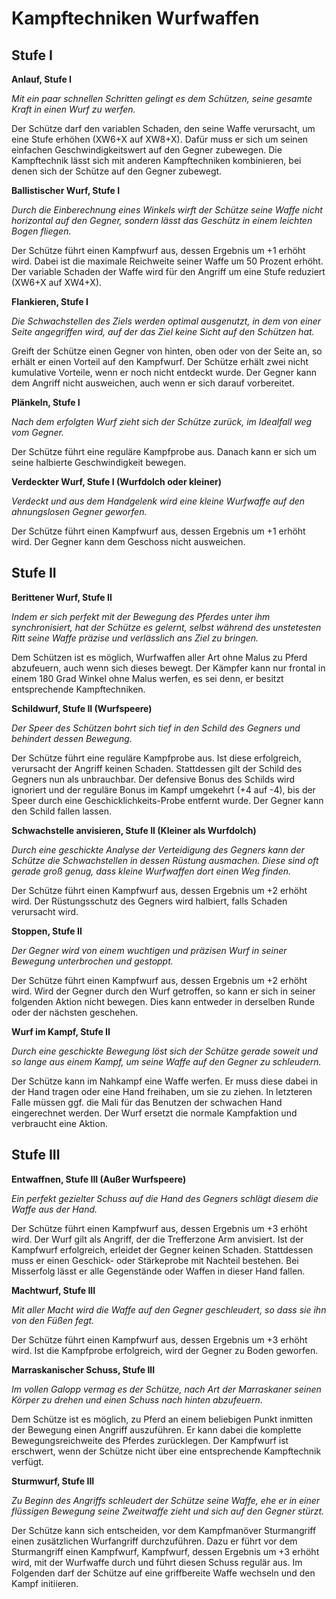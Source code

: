# Kampftechniken Wurfwaffen
## Stufe I
 
 
**Anlauf, Stufe I**
 
_Mit ein paar schnellen Schritten gelingt es dem Schützen, seine gesamte Kraft in einen Wurf zu werfen._
 
Der Schütze darf den variablen Schaden, den seine Waffe verursacht, um eine Stufe erhöhen (XW6+X auf XW8+X). Dafür muss er sich um seinen einfachen Geschwindigkeitswert auf den Gegner zubewegen. Die Kampftechnik lässt sich mit anderen Kampftechniken kombinieren, bei denen sich der Schütze auf den Gegner zubewegt.
 
 
**Ballistischer Wurf, Stufe I**
 
_Durch die Einberechnung eines Winkels wirft der Schütze seine Waffe nicht horizontal auf den Gegner, sondern lässt das Geschütz in einem leichten Bogen fliegen._
 
Der Schütze führt einen Kampfwurf aus, dessen Ergebnis um +1 erhöht wird. Dabei ist die maximale Reichweite seiner Waffe um 50 Prozent erhöht. Der variable Schaden der Waffe wird für den Angriff um eine Stufe reduziert (XW6+X auf XW4+X).
 
 
**Flankieren, Stufe I**
 
_Die Schwachstellen des Ziels werden optimal ausgenutzt, in dem von einer Seite angegriffen wird, auf der das Ziel keine Sicht auf den Schützen hat._
 
Greift der Schütze einen Gegner von hinten, oben oder von der Seite an, so erhält er einen Vorteil auf den Kampfwurf. Der Schütze erhält zwei nicht kumulative Vorteile, wenn er noch nicht entdeckt wurde. Der Gegner kann dem Angriff nicht ausweichen, auch wenn er sich darauf vorbereitet.
 
 
**Plänkeln, Stufe I**
 
_Nach dem erfolgten Wurf zieht sich der Schütze zurück, im Idealfall weg vom Gegner._
 
Der Schütze führt eine reguläre Kampfprobe aus. Danach kann er sich um seine halbierte Geschwindigkeit bewegen.
 
 
**Verdeckter Wurf, Stufe I (Wurfdolch oder kleiner)**
 
_Verdeckt und aus dem Handgelenk wird eine kleine Wurfwaffe auf den ahnungslosen Gegner geworfen._
 
Der Schütze führt einen Kampfwurf aus, dessen Ergebnis um +1 erhöht wird. Der Gegner kann dem Geschoss nicht ausweichen.
 
 
## Stufe II
 
 
**Berittener Wurf, Stufe II**
 
_Indem er sich perfekt mit der Bewegung des Pferdes unter ihm synchronisiert, hat der Schütze es gelernt, selbst während des unstetesten Ritt seine Waffe präzise und verlässlich ans Ziel zu bringen._
 
Dem Schützen ist es möglich, Wurfwaffen aller Art ohne Malus zu Pferd abzufeuern, auch wenn sich dieses bewegt. Der Kämpfer kann nur frontal in einem 180 Grad Winkel ohne Malus werfen, es sei denn, er besitzt entsprechende Kampftechniken.
 
 
**Schildwurf, Stufe II (Wurfspeere)**
 
_Der Speer des Schützen bohrt sich tief in den Schild des Gegners und behindert dessen Bewegung._
 
Der Schütze führt eine reguläre Kampfprobe aus. Ist diese erfolgreich, verursacht der Angriff keinen Schaden. Stattdessen gilt der Schild des Gegners nun als unbrauchbar. Der defensive Bonus des Schilds wird ignoriert und der reguläre Bonus im Kampf umgekehrt (+4 auf -4), bis der Speer durch eine Geschicklichkeits-Probe entfernt wurde. Der Gegner kann den Schild fallen lassen.
 
 
**Schwachstelle anvisieren, Stufe II (Kleiner als Wurfdolch)**
 
_Durch eine geschickte Analyse der Verteidigung des Gegners kann der Schütze die Schwachstellen in dessen Rüstung ausmachen. Diese sind oft gerade groß genug, dass kleine Wurfwaffen dort einen Weg finden._
 
Der Schütze führt einen Kampfwurf aus, dessen Ergebnis um +2 erhöht wird. Der Rüstungsschutz des Gegners wird halbiert, falls Schaden verursacht wird.
 
 
**Stoppen, Stufe II**
 
_Der Gegner wird von einem wuchtigen und präzisen Wurf in seiner Bewegung unterbrochen und gestoppt._
 
Der Schütze führt einen Kampfwurf aus, dessen Ergebnis um +2 erhöht wird. Wird der Gegner durch den Wurf getroffen, so kann er sich in seiner folgenden Aktion nicht bewegen. Dies kann entweder in derselben Runde oder der nächsten geschehen.
 
 
**Wurf im Kampf, Stufe II**
 
_Durch eine geschickte Bewegung löst sich der Schütze gerade soweit und so lange aus einem Kampf, um seine Waffe auf den Gegner zu schleudern._
 
Der Schütze kann im Nahkampf eine Waffe werfen. Er muss diese dabei in der Hand tragen oder eine Hand freihaben, um sie zu ziehen. In letzteren Falle müssen ggf. die Mali für das Benutzen der schwachen Hand eingerechnet werden. Der Wurf ersetzt die normale Kampfaktion und verbraucht eine Aktion.
 
 
## Stufe III
 
 
**Entwaffnen, Stufe III (Außer Wurfspeere)**
 
_Ein perfekt gezielter Schuss auf die Hand des Gegners schlägt diesem die Waffe aus der Hand._
 
Der Schütze führt einen Kampfwurf aus, dessen Ergebnis um +3 erhöht wird. Der Wurf gilt als Angriff, der die Trefferzone Arm anvisiert. Ist der Kampfwurf erfolgreich, erleidet der Gegner keinen Schaden. Stattdessen muss er einen Geschick- oder Stärkeprobe mit Nachteil bestehen. Bei Misserfolg lässt er alle Gegenstände oder Waffen in dieser Hand fallen.
 
 
**Machtwurf, Stufe III**
 
_Mit aller Macht wird die Waffe auf den Gegner geschleudert, so dass sie ihn von den Füßen fegt._
 
Der Schütze führt einen Kampfwurf aus, dessen Ergebnis um +3 erhöht wird. Ist die Kampfprobe erfolgreich, wird der Gegner zu Boden geworfen.
 
 
**Marraskanischer Schuss, Stufe III**
 
_Im vollen Galopp vermag es der Schütze, nach Art der Marraskaner seinen Körper zu drehen und einen Schuss nach hinten abzufeuern._
 
Dem Schütze ist es möglich, zu Pferd an einem beliebigen Punkt inmitten der Bewegung einen Angriff auszuführen. Er kann dabei die komplette Bewegungsreichweite des Pferdes zurücklegen. Der Kampfwurf ist erschwert, wenn der Schütze nicht über eine entsprechende Kampftechnik verfügt.
 
 
**Sturmwurf, Stufe III**
 
_Zu Beginn des Angriffs schleudert der Schütze seine Waffe, ehe er in einer flüssigen Bewegung seine Zweitwaffe zieht und sich auf den Gegner stürzt._
 
Der Schütze kann sich entscheiden, vor dem Kampfmanöver Sturmangriff einen zusätzlichen Wurfangriff durchzuführen. Dazu er führt vor dem Sturmangriff einen Kampfwurf, Kampfwurf, dessen Ergebnis um +3 erhöht wird, mit der Wurfwaffe durch und führt diesen Schuss regulär aus. Im Folgenden darf der Schütze auf eine griffbereite Waffe wechseln und den Kampf initiieren.
